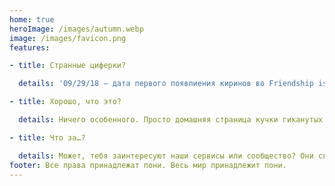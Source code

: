 ```yaml
---
home: true
heroImage: /images/autumn.webp
image: /images/favicon.png
features:

- title: Странные циферки?

  details: '09/29/18 — дата первого появлиения киринов во Friendship is Magic.'

- title: Хорошо, что это?

  details: Ничего особенного. Просто домашняя страница кучки гиканутых пониёбов.

- title: Что за…?

  details: Может, тебя заинтересуют наши сервисы или сообщество? Они сверху.
footer: Все права принадлежат пони. Весь мир принадлежит пони.
---
```


